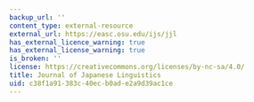 ```yaml
---
backup_url: ''
content_type: external-resource
external_url: https://easc.osu.edu/ijs/jjl
has_external_licence_warning: true
has_external_license_warning: true
is_broken: ''
license: https://creativecommons.org/licenses/by-nc-sa/4.0/
title: Journal of Japanese Linguistics
uid: c38f1a91-383c-40ec-b0ad-e2a9d39ac1ce
---
```


